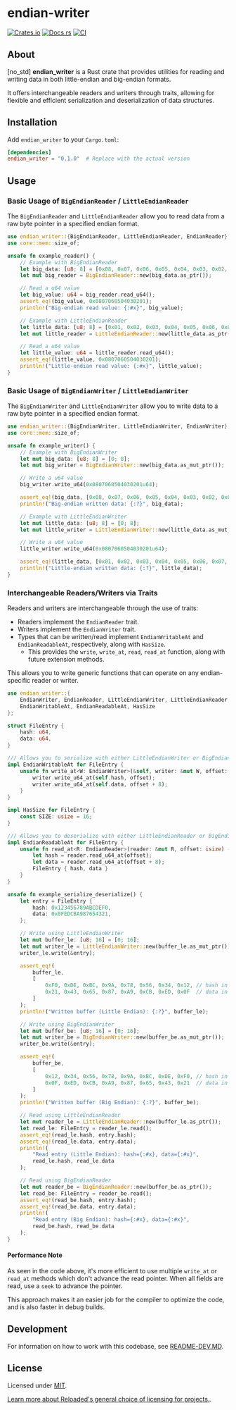 # endian-writer

[![Crates.io](https://img.shields.io/crates/v/endian-writer.svg)](https://crates.io/crates/endian-writer)
[![Docs.rs](https://docs.rs/endian-writer/badge.svg)](https://docs.rs/endian-writer)
[![CI](https://github.com/Sewer56/endian-writer-rs/actions/workflows/rust.yml/badge.svg)](https://github.com/Sewer56/endian-writer-rs/actions)

## About

[no_std] **endian_writer** is a Rust crate that provides utilities for reading and writing data in both 
little-endian and big-endian formats.

It offers interchangeable readers and writers through traits, allowing for flexible and efficient 
serialization and deserialization of data structures.

## Installation

Add `endian_writer` to your `Cargo.toml`:

```toml
[dependencies]
endian_writer = "0.1.0"  # Replace with the actual version
```

## Usage

### Basic Usage of `BigEndianReader` / `LittleEndianReader`

The `BigEndianReader` and `LittleEndianReader` allow you to read data from a raw byte pointer in 
a specified endian format.

```rust
use endian_writer::{BigEndianReader, LittleEndianReader, EndianReader};
use core::mem::size_of;

unsafe fn example_reader() {
    // Example with BigEndianReader
    let big_data: [u8; 8] = [0x08, 0x07, 0x06, 0x05, 0x04, 0x03, 0x02, 0x01]; // Big-endian for 0x0807060504030201u64
    let mut big_reader = BigEndianReader::new(big_data.as_ptr());

    // Read a u64 value
    let big_value: u64 = big_reader.read_u64();
    assert_eq!(big_value, 0x0807060504030201);
    println!("Big-endian read value: {:#x}", big_value);

    // Example with LittleEndianReader
    let little_data: [u8; 8] = [0x01, 0x02, 0x03, 0x04, 0x05, 0x06, 0x07, 0x08]; // Little-endian for 0x0807060504030201u64
    let mut little_reader = LittleEndianReader::new(little_data.as_ptr());

    // Read a u64 value
    let little_value: u64 = little_reader.read_u64();
    assert_eq!(little_value, 0x0807060504030201);
    println!("Little-endian read value: {:#x}", little_value);
}
```

### Basic Usage of `BigEndianWriter` / `LittleEndianWriter`

The `BigEndianWriter` and `LittleEndianWriter` allow you to write data to a raw byte pointer in
a specified endian format.

```rust
use endian_writer::{BigEndianWriter, LittleEndianWriter, EndianWriter};
use core::mem::size_of;

unsafe fn example_writer() {
    // Example with BigEndianWriter
    let mut big_data: [u8; 8] = [0; 8];
    let mut big_writer = BigEndianWriter::new(big_data.as_mut_ptr());

    // Write a u64 value
    big_writer.write_u64(0x0807060504030201u64);

    assert_eq!(big_data, [0x08, 0x07, 0x06, 0x05, 0x04, 0x03, 0x02, 0x01]); // Big-endian for 0x0807060504030201u64
    println!("Big-endian written data: {:?}", big_data);

    // Example with LittleEndianWriter
    let mut little_data: [u8; 8] = [0; 8];
    let mut little_writer = LittleEndianWriter::new(little_data.as_mut_ptr());

    // Write a u64 value
    little_writer.write_u64(0x0807060504030201u64);

    assert_eq!(little_data, [0x01, 0x02, 0x03, 0x04, 0x05, 0x06, 0x07, 0x08]); // Little-endian for 0x0807060504030201u64
    println!("Little-endian written data: {:?}", little_data);
}
```

### Interchangeable Readers/Writers via Traits

Readers and writers are interchangeable through the use of traits:

- Readers implement the `EndianReader` trait.
- Writers implement the `EndianWriter` trait.
- Types that can be written/read implement `EndianWritableAt` and `EndianReadableAt`, respectively, along with `HasSize`.
    - This provides the `write`, `write_at`, `read`, `read_at` function, along with future extension methods.

This allows you to write generic functions that can operate on any endian-specific reader or writer.

```rust
use endian_writer::{
    EndianWriter, EndianReader, LittleEndianWriter, LittleEndianReader, BigEndianWriter, BigEndianReader,
    EndianWritableAt, EndianReadableAt, HasSize
};

struct FileEntry {
    hash: u64,
    data: u64,
}

/// Allows you to serialize with either LittleEndianWriter or BigEndianWriter
impl EndianWritableAt for FileEntry {
    unsafe fn write_at<W: EndianWriter>(&self, writer: &mut W, offset: isize) {
        writer.write_u64_at(self.hash, offset);
        writer.write_u64_at(self.data, offset + 8);
    }
}

impl HasSize for FileEntry {
    const SIZE: usize = 16;
}

/// Allows you to deserialize with either LittleEndianReader or BigEndianReader
impl EndianReadableAt for FileEntry {
    unsafe fn read_at<R: EndianReader>(reader: &mut R, offset: isize) -> Self {
        let hash = reader.read_u64_at(offset);
        let data = reader.read_u64_at(offset + 8);
        FileEntry { hash, data }
    }
}

unsafe fn example_serialize_deserialize() {
    let entry = FileEntry {
        hash: 0x123456789ABCDEF0,
        data: 0x0FEDCBA987654321,
    };

    // Write using LittleEndianWriter
    let mut buffer_le: [u8; 16] = [0; 16];
    let mut writer_le = LittleEndianWriter::new(buffer_le.as_mut_ptr());
    writer_le.write(&entry);

    assert_eq!(
        buffer_le,
        [
            0xF0, 0xDE, 0xBC, 0x9A, 0x78, 0x56, 0x34, 0x12, // hash in little-endian
            0x21, 0x43, 0x65, 0x87, 0xA9, 0xCB, 0xED, 0x0F  // data in little-endian
        ]
    );
    println!("Written buffer (Little Endian): {:?}", buffer_le);

    // Write using BigEndianWriter
    let mut buffer_be: [u8; 16] = [0; 16];
    let mut writer_be = BigEndianWriter::new(buffer_be.as_mut_ptr());
    writer_be.write(&entry);

    assert_eq!(
        buffer_be,
        [
            0x12, 0x34, 0x56, 0x78, 0x9A, 0xBC, 0xDE, 0xF0, // hash in big-endian
            0x0F, 0xED, 0xCB, 0xA9, 0x87, 0x65, 0x43, 0x21  // data in big-endian
        ]
    );
    println!("Written buffer (Big Endian): {:?}", buffer_be);

    // Read using LittleEndianReader
    let mut reader_le = LittleEndianReader::new(buffer_le.as_ptr());
    let read_le: FileEntry = reader_le.read();
    assert_eq!(read_le.hash, entry.hash);
    assert_eq!(read_le.data, entry.data);
    println!(
        "Read entry (Little Endian): hash={:#x}, data={:#x}",
        read_le.hash, read_le.data
    );

    // Read using BigEndianReader
    let mut reader_be = BigEndianReader::new(buffer_be.as_ptr());
    let read_be: FileEntry = reader_be.read();
    assert_eq!(read_be.hash, entry.hash);
    assert_eq!(read_be.data, entry.data);
    println!(
        "Read entry (Big Endian): hash={:#x}, data={:#x}",
        read_be.hash, read_be.data
    );
}
```

#### Performance Note

As seen in the code above, it's more efficient to use multiple `write_at` or `read_at`
methods which don't advance the read pointer. When all fields are read, use a `seek` to advance the pointer.

This approach makes it an easier job for the compiler to optimize the code, and is also faster in
debug builds.

## Development

For information on how to work with this codebase, see [README-DEV.MD](README-DEV.MD).

## License

Licensed under [MIT](./LICENSE).  

[Learn more about Reloaded's general choice of licensing for projects.][reloaded-license].

[reloaded-license]: https://reloaded-project.github.io/Reloaded.MkDocsMaterial.Themes.R2/Pages/license/